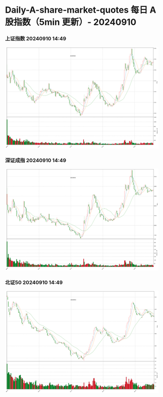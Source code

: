 
# Daily-A-share-market-quotes 每日 A 股指数（5min 更新）- 20240910

### 上证指数 20240910 14:49
![](./fig/2024/9/20240910-sh000001.png)

### 深证成指 20240910 14:49
![](./fig/2024/9/20240910-sz399001.png)

### 北证50 20240910 14:49
![](./fig/2024/9/20240910-bj899050.png)
